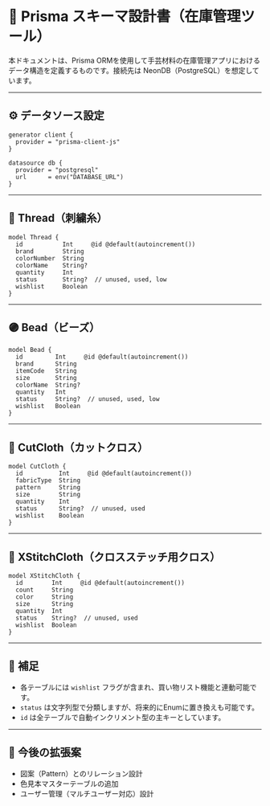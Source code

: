 # 🧩 Prisma スキーマ設計書（在庫管理ツール）

本ドキュメントは、Prisma ORMを使用して手芸材料の在庫管理アプリにおけるデータ構造を定義するものです。接続先は NeonDB（PostgreSQL）を想定しています。

---

## ⚙️ データソース設定

```prisma
generator client {
  provider = "prisma-client-js"
}

datasource db {
  provider = "postgresql"
  url      = env("DATABASE_URL")
}
```

---

## 🧵 Thread（刺繍糸）

```prisma
model Thread {
  id           Int     @id @default(autoincrement())
  brand        String
  colorNumber  String
  colorName    String?
  quantity     Int
  status       String?  // unused, used, low
  wishlist     Boolean
}
```

---

## 🟣 Bead（ビーズ）

```prisma
model Bead {
  id         Int     @id @default(autoincrement())
  brand      String
  itemCode   String
  size       String
  colorName  String?
  quantity   Int
  status     String?  // unused, used, low
  wishlist   Boolean
}
```

---

## 🧵 CutCloth（カットクロス）

```prisma
model CutCloth {
  id          Int     @id @default(autoincrement())
  fabricType  String
  pattern     String
  size        String
  quantity    Int
  status      String?  // unused, used
  wishlist    Boolean
}
```

---

## 🧵 XStitchCloth（クロスステッチ用クロス）

```prisma
model XStitchCloth {
  id        Int     @id @default(autoincrement())
  count     String
  color     String
  size      String
  quantity  Int
  status    String?  // unused, used
  wishlist  Boolean
}
```

---

## 🧪 補足

- 各テーブルには `wishlist` フラグが含まれ、買い物リスト機能と連動可能です。
- `status` は文字列型で分類しますが、将来的にEnumに置き換えも可能です。
- `id` は全テーブルで自動インクリメント型の主キーとしています。

---

## 🌱 今後の拡張案

- 図案（Pattern）とのリレーション設計
- 色見本マスターテーブルの追加
- ユーザー管理（マルチユーザー対応）設計

